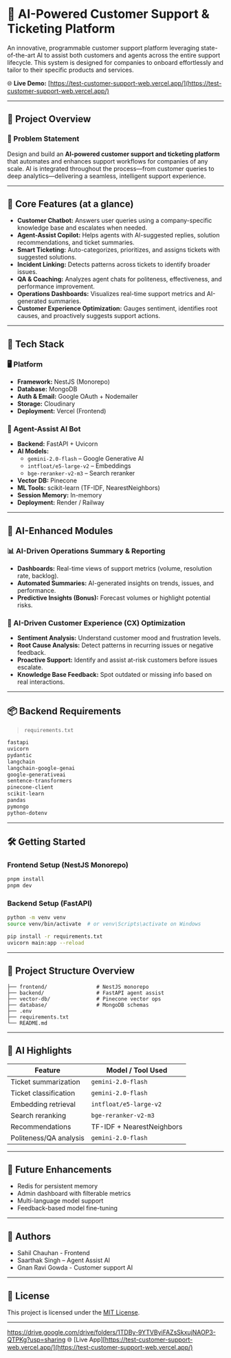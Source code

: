 
# 🤖 AI-Powered Customer Support & Ticketing Platform

An innovative, programmable customer support platform leveraging state-of-the-art AI to assist both customers and agents across the entire support lifecycle. This system is designed for companies to onboard effortlessly and tailor to their specific products and services.

🌐 **Live Demo:** [https://test-customer-support-web.vercel.app/](https://test-customer-support-web.vercel.app/)

---

## 🚀 Project Overview

### 🧩 Problem Statement

Design and build an **AI-powered customer support and ticketing platform** that automates and enhances support workflows for companies of any scale. AI is integrated throughout the process—from customer queries to deep analytics—delivering a seamless, intelligent support experience.

---

## 🌟 Core Features (at a glance)

- **Customer Chatbot:** Answers user queries using a company-specific knowledge base and escalates when needed.
- **Agent-Assist Copilot:** Helps agents with AI-suggested replies, solution recommendations, and ticket summaries.
- **Smart Ticketing:** Auto-categorizes, prioritizes, and assigns tickets with suggested solutions.
- **Incident Linking:** Detects patterns across tickets to identify broader issues.
- **QA & Coaching:** Analyzes agent chats for politeness, effectiveness, and performance improvement.
- **Operations Dashboards:** Visualizes real-time support metrics and AI-generated summaries.
- **Customer Experience Optimization:** Gauges sentiment, identifies root causes, and proactively suggests support actions.

---

## 🧰 Tech Stack

### 🖥️ Platform

- **Framework:** NestJS (Monorepo)
- **Database:** MongoDB
- **Auth & Email:** Google OAuth + Nodemailer
- **Storage:** Cloudinary
- **Deployment:** Vercel (Frontend)

### 🤖 Agent-Assist AI Bot

- **Backend:** FastAPI + Uvicorn
- **AI Models:**
  - `gemini-2.0-flash` – Google Generative AI
  - `intfloat/e5-large-v2` – Embeddings
  - `bge-reranker-v2-m3` – Search reranker
- **Vector DB:** Pinecone
- **ML Tools:** scikit-learn (TF-IDF, NearestNeighbors)
- **Session Memory:** In-memory
- **Deployment:** Render / Railway

---

## 🧠 AI-Enhanced Modules

### 📊 AI-Driven Operations Summary & Reporting
- **Dashboards:** Real-time views of support metrics (volume, resolution rate, backlog).
- **Automated Summaries:** AI-generated insights on trends, issues, and performance.
- **Predictive Insights (Bonus):** Forecast volumes or highlight potential risks.

### 💬 AI-Driven Customer Experience (CX) Optimization
- **Sentiment Analysis:** Understand customer mood and frustration levels.
- **Root Cause Analysis:** Detect patterns in recurring issues or negative feedback.
- **Proactive Support:** Identify and assist at-risk customers before issues escalate.
- **Knowledge Base Feedback:** Spot outdated or missing info based on real interactions.

---

## 📦 Backend Requirements

> `requirements.txt`

```txt
fastapi
uvicorn
pydantic
langchain
langchain-google-genai
google-generativeai
sentence-transformers
pinecone-client
scikit-learn
pandas
pymongo
python-dotenv
```

---

## 🛠️ Getting Started

### Frontend Setup (NestJS Monorepo)

```bash
pnpm install
pnpm dev
```

### Backend Setup (FastAPI)

```bash
python -m venv venv
source venv/bin/activate  # or venv\Scripts\activate on Windows

pip install -r requirements.txt
uvicorn main:app --reload
```

---

## 📁 Project Structure Overview

```
├── frontend/                # NestJS monorepo
├── backend/                 # FastAPI agent assist
├── vector-db/               # Pinecone vector ops
├── database/                # MongoDB schemas
├── .env
├── requirements.txt
└── README.md
```

---

## 🧠 AI Highlights

| Feature                  | Model / Tool Used        |
|--------------------------|--------------------------|
| Ticket summarization     | `gemini-2.0-flash`       |
| Ticket classification    | `gemini-2.0-flash`       |
| Embedding retrieval      | `intfloat/e5-large-v2`   |
| Search reranking         | `bge-reranker-v2-m3`     |
| Recommendations          | TF-IDF + NearestNeighbors|
| Politeness/QA analysis   | `gemini-2.0-flash`       |

---

## 📌 Future Enhancements

- Redis for persistent memory
- Admin dashboard with filterable metrics
- Multi-language model support
- Feedback-based model fine-tuning

---

## 👥 Authors

- Sahil Chauhan - Frontend
- Saarthak Singh – Agent Assist AI
- Gnan Ravi Gowda - Customer support AI

---

## 📄 License

This project is licensed under the [MIT License](LICENSE).

---

https://drive.google.com/drive/folders/1TDBy-9YTVByiFAZsSkxujNAOP3-QTPKg?usp=sharing
🌐 [Live App][https://test-customer-support-web.vercel.app/](https://test-customer-support-web.vercel.app/)
